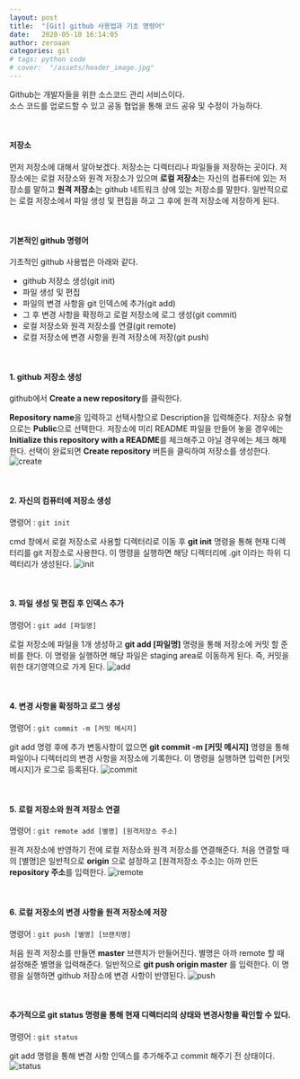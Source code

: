 ```yaml
---
layout: post
title:  "[Git] github 사용법과 기초 명령어"
date:   2020-05-10 16:14:05
author: zeroaan
categories: git
# tags: python code
# cover:  "/assets/header_image.jpg"
---
```


Github는 개발자들을 위한 소스코드 관리 서비스이다. <br>
소스 코드를 업로드할 수 있고 공동 협업을 통해 코드 공유 및 수정이 가능하다.

<br>

#### 저장소
먼저 저장소에 대해서 알아보겠다. 저장소는 디렉터리나 파일들을 저장하는 곳이다. 저장소에는 로컬 저장소와 원격 저장소가 있으며 **로컬 저장소**는 자신의 컴퓨터에 있는 저장소를 말하고 **원격 저장소**는 github 네트워크 상에 있는 저장소를 말한다. 일반적으로는 로컬 저장소에서 파일 생성 및 편집을 하고 그 후에 원격 저장소에 저장하게 된다.

<br>

#### 기본적인 github 명령어
기초적인 github 사용법은 아래와 같다.
- github 저장소 생성(git init)
- 파일 생성 및 편집
- 파일의 변경 사항을 git 인덱스에 추가(git add)
- 그 후 변경 사항을 확정하고 로컬 저장소에 로그 생성(git commit)
- 로컬 저장소와 원격 저장소를 연결(git remote)
- 로컬 저장소에 변경 사항을 원격 저장소에 저장(git push)

<br>

#### 1. github 저장소 생성
github에서 **Create a new repository**를 클릭한다.

**Repository name**을 입력하고 선택사항으로 Description을 입력해준다. 저장소 유형으로는 **Public**으로 선택한다. 저장소에 미리 README 파일을 만들어 놓을 경우에는 **Initialize this repository with a README**를 체크해주고 아닐 경우에는 체크 해제한다. 선택이 완료되면 **Create repository** 버튼을 클릭하여 저장소를 생성한다.
![create]({{site.baseurl}}/img/create.png)

<br>

#### 2. 자신의 컴퓨터에 저장소 생성
명령어 : `git init`

cmd 창에서 로컬 저장소로 사용할 디렉터리로 이동 후 **git init** 명령을 통해 현재 디렉터리를 git 저장소로 사용한다. 이 명령을 실행하면 해당 디렉터리에 .git 이라는 하위 디렉터리가 생성된다.
![init]({{site.baseurl}}/img/init.png)

<br>

#### 3. 파일 생성 및 편집 후 인덱스 추가
명령어 : `git add [파일명]`

로컬 저장소에 파일을 1개 생성하고 **git add [파일명]** 명령을 통해 저장소에 커밋 할 준비를 한다. 이 명령을 실행하면 해당 파일은 staging area로 이동하게 된다. 즉, 커밋을 위한 대기영역으로 가게 된다.
![add]({{site.baseurl}}/img/add.png)

<br>

#### 4. 변경 사항을 확정하고 로그 생성
명령어 : `git commit -m [커밋 메시지]`

git add 명령 후에 추가 변동사항이 없으면 **git commit -m [커밋 메시지]** 명령을 통해 파일이나 디렉터리의 변경 사항을 저장소에 기록한다. 이 명령을 실행하면 입력한 [커밋 메시지]가 로그로 등록된다.
![commit]({{site.baseurl}}/img/commit.png)

<br>

#### 5. 로컬 저장소와 원격 저장소 연결
명령어 : `git remote add [별명] [원격저장소 주소]`

원격 저장소에 반영하기 전에 로컬 저장소와 원격 저장소를 연결해준다. 처음 연결할 때의 [별명]은 일반적으로 **origin** 으로 설정하고 [원격저장소 주소]는 아까 만든 **repository 주소**를 입력한다.
![remote]({{site.baseurl}}/img/remote.png)

<br>

#### 6. 로컬 저장소의 변경 사항을 원격 저장소에 저장 
명령어 : `git push [별명] [브랜치명]`

처음 원격 저장소를 만들면 **master** 브랜치가 만들어진다. 별명은 아까 remote 할 때 설정해준 별명을 입력해준다. 일반적으로 **git push origin master** 를 입력한다. 이 명령을 실행하면 github 저장소에 변경 사항이 반영된다. 
![push]({{site.baseurl}}/img/push.png)

<br>

#### 추가적으로 **git status** 명령을 통해 현재 디렉터리의 상태와 변경사항을 확인할 수 있다.
명령어 : `git status`

git add 명령을 통해 변경 사항 인덱스를 추가해주고 commit 해주기 전 상태이다.
![status]({{site.baseurl}}/img/status.png)